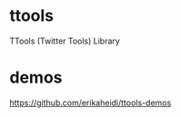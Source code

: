ttools
======

TTools (Twitter Tools) Library

demos
=====


<a href="https://github.com/erikaheidi/ttools-demos">https://github.com/erikaheidi/ttools-demos</a>
